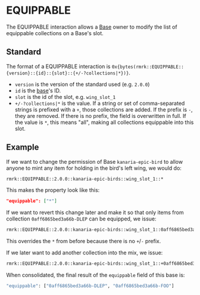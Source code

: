 # EQUIPPABLE

The EQUIPPABLE interaction allows a [Base](../entities/base.md) owner to modify the list of equippable
collections on a Base's slot.

## Standard

The format of a EQUIPPABLE interaction is
`0x{bytes(rmrk::EQUIPPABLE::{version}::{id}::{slot}::{+/-?collections|*})}`.

- `version` is the version of the standard used (e.g. `2.0.0`)
- `id` is the [base](../entities/base.md)'s ID.
- `slot` is the id of the slot, e.g. `wing_slot_1`
- `+/-?collections|*` is the value. If a string or set of comma-separated strings is prefixed with a
  `+`, those collections are added. If the prefix is `-`, they are removed. If there is no prefix,
  the field is overwritten in full. If the value is `*`, this means "all", making all collections
  equippable into this slot.

## Example

If we want to change the permission of Base `kanaria-epic-bird` to allow anyone to mint any item for
holding in the bird's left wing, we would do:

```bash
rmrk::EQUIPPABLE::2.0.0::kanaria-epic-birds::wing_slot_1::*
```

This makes the property look like this:

```json
"equippable": ["*"]
```

If we want to revert this change later and make it so that only items from collection
`0aff6865bed3a66b-DLEP` can be equipped, we issue:

```bash
rmrk::EQUIPPABLE::2.0.0::kanaria-epic-birds::wing_slot_1::0aff6865bed3a66b-DLEP
```

This overrides the `*` from before because there is no `+`/`-` prefix.

If we later want to add another collection into the mix, we issue:

```bash
rmrk::EQUIPPABLE::2.0.0::kanaria-epic-birds::wing_slot_1::+0aff6865bed3a66b-FOO
```

When consolidated, the final result of the `equippable` field of this base is:

```bash
"equippable": ["0aff6865bed3a66b-DLEP", "0aff6865bed3a66b-FOO"]
```
